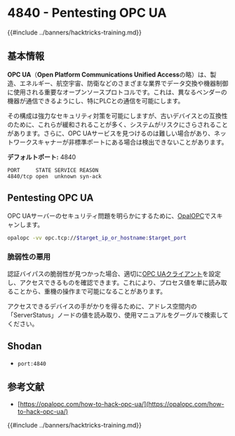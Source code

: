 # 4840 - Pentesting OPC UA

{{#include ../banners/hacktricks-training.md}}

## 基本情報

**OPC UA**（**Open Platform Communications Unified Access**の略）は、製造、エネルギー、航空宇宙、防衛などのさまざまな業界でデータ交換や機器制御に使用される重要なオープンソースプロトコルです。これは、異なるベンダーの機器が通信できるようにし、特にPLCとの通信を可能にします。

その構成は強力なセキュリティ対策を可能にしますが、古いデバイスとの互換性のために、これらが緩和されることが多く、システムがリスクにさらされることがあります。さらに、OPC UAサービスを見つけるのは難しい場合があり、ネットワークスキャナーが非標準ポートにある場合は検出できないことがあります。

**デフォルトポート:** 4840
```text
PORT     STATE SERVICE REASON
4840/tcp open  unknown syn-ack
```
## Pentesting OPC UA

OPC UAサーバーのセキュリティ問題を明らかにするために、[OpalOPC](https://opalopc.com/)でスキャンします。
```bash
opalopc -vv opc.tcp://$target_ip_or_hostname:$target_port
```
### 脆弱性の悪用

認証バイパスの脆弱性が見つかった場合、適切に[OPC UAクライアント](https://www.prosysopc.com/products/opc-ua-browser/)を設定し、アクセスできるものを確認できます。これにより、プロセス値を単に読み取ることから、重機の操作まで可能になることがあります。

アクセスできるデバイスの手がかりを得るために、アドレス空間内の「ServerStatus」ノードの値を読み取り、使用マニュアルをグーグルで検索してください。

## Shodan

- `port:4840`

## 参考文献

- [https://opalopc.com/how-to-hack-opc-ua/](https://opalopc.com/how-to-hack-opc-ua/)


{{#include ../banners/hacktricks-training.md}}
